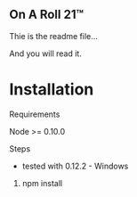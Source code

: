## On A Roll 21™ ##

Thie is the readme file...

And you will read it.


# Installation #

Requirements

Node >= 0.10.0

Steps 
 - tested with 0.12.2 - Windows

1. npm install
